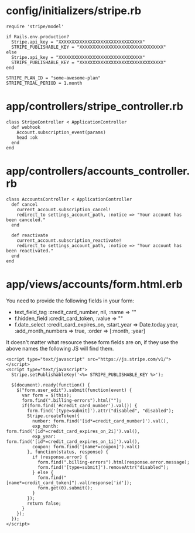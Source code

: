 # config/initializers/stripe.rb

    require 'stripe/model'

    if Rails.env.production?
      Stripe.api_key = "XXXXXXXXXXXXXXXXXXXXXXXXXXXXXXXX"
      STRIPE_PUBLISHABLE_KEY = "XXXXXXXXXXXXXXXXXXXXXXXXXXXXXXXX"
    else
      Stripe.api_key = "XXXXXXXXXXXXXXXXXXXXXXXXXXXXXXXX"
      STRIPE_PUBLISHABLE_KEY = "XXXXXXXXXXXXXXXXXXXXXXXXXXXXXXXX"
    end

    STRIPE_PLAN_ID = "some-awesome-plan"
    STRIPE_TRIAL_PERIOD = 1.month



# app/controllers/stripe_controller.rb

    class StripeController < ApplicationController
      def webhook
        Account.subscription_event(params)
        head :ok
      end
    end



# app/controllers/accounts_controller.rb

    class AccountsController < ApplicationController
      def cancel
        current_account.subscription_cancel!
        redirect_to settings_account_path, :notice => "Your account has been canceled."
      end

      def reactivate
        current_account.subscription_reactivate!
        redirect_to settings_account_path, :notice => "Your account has been reactivated."
      end
    end



# app/views/accounts/form.html.erb

You need to provide the following fields in your form:

 * text_field_tag :credit_card_number, nil, :name => "" 
 * f.hidden_field :credit_card_token, :value => ""
 * f.date_select :credit_card_expires_on, :start_year => Date.today.year, :add_month_numbers => true, :order => [:month, :year]
 
It doesn't matter what resource these form fields are on, if they use the above names the following JS will find them.

    <script type="text/javascript" src="https://js.stripe.com/v1/"></script>
    <script type="text/javascript">
      Stripe.setPublishableKey('<%= STRIPE_PUBLISHABLE_KEY %>');

      $(document).ready(function() {
        $("form.user_edit").submit(function(event) {
          var form = $(this);
          form.find(".billing-errors").html("");
          if(form.find('#credit_card_number').val()) {
            form.find('[type=submit]').attr("disabled", "disabled");
            Stripe.createToken({
              number: form.find('[id*=credit_card_number]').val(),
              exp_month: form.find('[id*=credit_card_expires_on_2i]').val(),
              exp_year: form.find('[id*=credit_card_expires_on_1i]').val(),
              coupon: form.find('[name*=coupon]').val()
            }, function(status, response) {
              if (response.error) {
                form.find(".billing-errors").html(response.error.message);
                form.find('[type=submit]').removeAttr("disabled");
              } else {
                form.find("[name*=credit_card_token]").val(response['id']);
                form.get(0).submit();
              }
            });
            return false;
          }
        });
      });
    </script>
